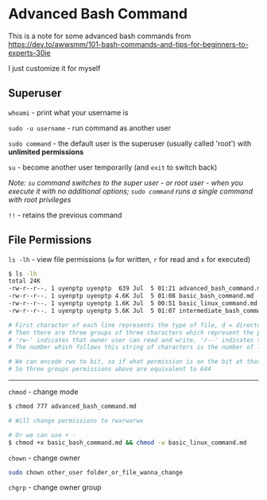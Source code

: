 # Advanced Bash Command

This is a note for some advanced bash commands from https://dev.to/awwsmm/101-bash-commands-and-tips-for-beginners-to-experts-30je

I just customize it for myself

## Superuser

`whoami` - print what your username is

`sudo -u username` - run command as another user

`sudo command` - the default user is the superuser (usually called 'root') with **unlimited permissions**

`su` - become another user temporarily (and `exit` to switch back)

*Note: `su` command switches to the super user - or root user - when you execute it with no additional options; `sudo command` runs a single command with root privileges*

`!!` - retains the previous command

## File Permissions

`ls -lh` - view file permissions (`w` for written, `r` for read and `x` for executed)

```bash
$ ls -lh
total 24K
-rw-r--r--. 1 uyenptp uyenptp  639 Jul  5 01:21 advanced_bash_command.md
-rw-r--r--. 1 uyenptp uyenptp 4.6K Jul  5 01:08 basic_bash_command.md
-rw-r--r--. 1 uyenptp uyenptp 1.6K Jul  5 00:51 basic_linux_command.md
-rw-r--r--. 1 uyenptp uyenptp 5.6K Jul  5 01:07 intermediate_bash_command.md

# First character of each line represents the type of file, d = directory, l = link, - = regular file and so on
# Then there are three groups of three characters which represent the permissions held by the user (u) who owns the file, the permissions held by the group (g) which owns the file, and the permissions held any other (o) users.
# 'rw-' indicates that owner user can read and write, 'r--' indicates that owner group can read only and 'r--' indicates that other user can also read only.
# The number which follows this string of characters is the number of links in the file system to that file (1 above).

# We can encode rwx to bit, so if what permission is on the bit at that position will turn on 1. For example: rw- --> 110 (6), r-x --> 101 (5), rwx --> 111 (7)
# So three groups permissions above are equivalent to 644
```

---

`chmod` - change mode

```bash
$ chmod 777 advanced_bash_command.md

# Will change permissions to rwxrwxrwx

# Or we can use + -
$ chmod +x basic_bash_command.md && chmod -w basic_linux_command.md
```

`chown` - change owner

```bash
sudo chown other_user folder_or_file_wanna_change
```

`chgrp` - change owner group

